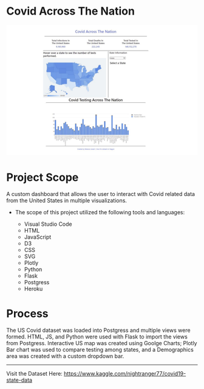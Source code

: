 # Covid Across The Nation #

![Covid photo](https://raw.githubusercontent.com/Cosette3737/Covid/main/static/images/covid%20page.JPG)


# Project Scope

A custom dashboard that allows the user to interact with Covid related data from the United States in multiple visualizations. 

* The scope of this project utilized the following tools and languages:
   
    - Visual Studio Code
    - HTML
    - JavaScript
    - D3 
    - CSS
    - SVG
    - Plotly
    - Python
    - Flask
    - Postgress
    - Heroku

 
# Process
The US Covid dataset was loaded into Postgress and multiple views were formed.  HTML, JS, and Python were used with Flask to import the views from Postgress. Interactive US map was created using Goolge Charts; Plotly Bar chart was used to compare testing among states, and a Demographics area was created with a custom dropdown bar.  




---------------------------------------------------------------------------------------------------------------------------------------------------------------------------------
Visit the Dataset Here: https://www.kaggle.com/nightranger77/covid19-state-data

